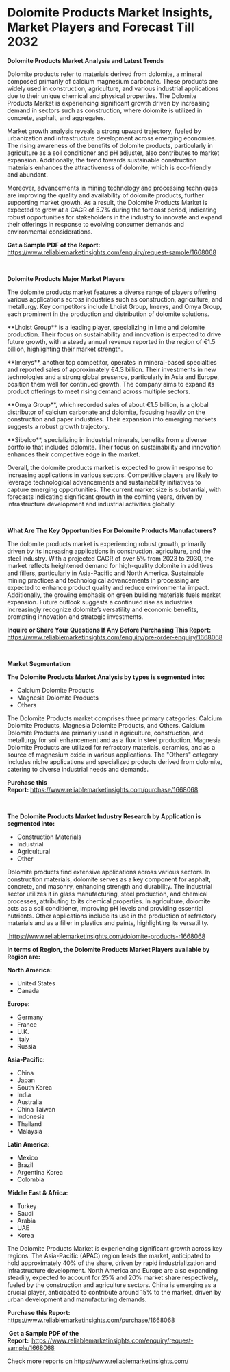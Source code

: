 <p><h1>Dolomite Products Market Insights, Market Players and Forecast Till 2032</h1></p><p><strong>Dolomite Products Market Analysis and Latest Trends</strong></p>
<p><p>Dolomite products refer to materials derived from dolomite, a mineral composed primarily of calcium magnesium carbonate. These products are widely used in construction, agriculture, and various industrial applications due to their unique chemical and physical properties. The Dolomite Products Market is experiencing significant growth driven by increasing demand in sectors such as construction, where dolomite is utilized in concrete, asphalt, and aggregates.</p><p>Market growth analysis reveals a strong upward trajectory, fueled by urbanization and infrastructure development across emerging economies. The rising awareness of the benefits of dolomite products, particularly in agriculture as a soil conditioner and pH adjuster, also contributes to market expansion. Additionally, the trend towards sustainable construction materials enhances the attractiveness of dolomite, which is eco-friendly and abundant.</p><p>Moreover, advancements in mining technology and processing techniques are improving the quality and availability of dolomite products, further supporting market growth. As a result, the Dolomite Products Market is expected to grow at a CAGR of 5.7% during the forecast period, indicating robust opportunities for stakeholders in the industry to innovate and expand their offerings in response to evolving consumer demands and environmental considerations.</p></p>
<p><strong>Get a Sample PDF of the Report:&nbsp;</strong> <a href="https://www.reliablemarketinsights.com/enquiry/request-sample/1668068?utm_campaign=3064&utm_medium=2&utm_source=Github&utm_content=ia&utm_term=06032025&utm_id=dolomite-products">https://www.reliablemarketinsights.com/enquiry/request-sample/1668068</a></p>
<p>&nbsp;</p>
<p><strong>Dolomite Products Major Market Players</strong></p>
<p><p>The dolomite products market features a diverse range of players offering various applications across industries such as construction, agriculture, and metallurgy. Key competitors include Lhoist Group, Imerys, and Omya Group, each prominent in the production and distribution of dolomite solutions.</p><p>**Lhoist Group** is a leading player, specializing in lime and dolomite production. Their focus on sustainability and innovation is expected to drive future growth, with a steady annual revenue reported in the region of €1.5 billion, highlighting their market strength.</p><p>**Imerys**, another top competitor, operates in mineral-based specialties and reported sales of approximately €4.3 billion. Their investments in new technologies and a strong global presence, particularly in Asia and Europe, position them well for continued growth. The company aims to expand its product offerings to meet rising demand across multiple sectors.</p><p>**Omya Group**, which recorded sales of about €1.5 billion, is a global distributor of calcium carbonate and dolomite, focusing heavily on the construction and paper industries. Their expansion into emerging markets suggests a robust growth trajectory.</p><p>**Sibelco**, specializing in industrial minerals, benefits from a diverse portfolio that includes dolomite. Their focus on sustainability and innovation enhances their competitive edge in the market.</p><p>Overall, the dolomite products market is expected to grow in response to increasing applications in various sectors. Competitive players are likely to leverage technological advancements and sustainability initiatives to capture emerging opportunities. The current market size is substantial, with forecasts indicating significant growth in the coming years, driven by infrastructure development and industrial activities globally.</p></p>
<p>&nbsp;</p>
<p><strong>What Are The Key Opportunities For Dolomite Products Manufacturers?</strong></p>
<p><p>The dolomite products market is experiencing robust growth, primarily driven by its increasing applications in construction, agriculture, and the steel industry. With a projected CAGR of over 5% from 2023 to 2030, the market reflects heightened demand for high-quality dolomite in additives and fillers, particularly in Asia-Pacific and North America. Sustainable mining practices and technological advancements in processing are expected to enhance product quality and reduce environmental impact. Additionally, the growing emphasis on green building materials fuels market expansion. Future outlook suggests a continued rise as industries increasingly recognize dolomite’s versatility and economic benefits, prompting innovation and strategic investments.</p></p>
<p><strong>Inquire or Share Your Questions If Any Before Purchasing This Report:</strong> <a href="https://www.reliablemarketinsights.com/enquiry/pre-order-enquiry/1668068?utm_campaign=3064&utm_medium=2&utm_source=Github&utm_content=ia&utm_term=06032025&utm_id=dolomite-products">https://www.reliablemarketinsights.com/enquiry/pre-order-enquiry/1668068</a></p>
<p>&nbsp;</p>
<p><strong>Market Segmentation</strong></p>
<p><strong>The Dolomite Products Market Analysis by types is segmented into:</strong></p>
<p><ul><li>Calcium Dolomite Products</li><li>Magnesia Dolomite Products</li><li>Others</li></ul></p>
<p><p>The Dolomite Products market comprises three primary categories: Calcium Dolomite Products, Magnesia Dolomite Products, and Others. Calcium Dolomite Products are primarily used in agriculture, construction, and metallurgy for soil enhancement and as a flux in steel production. Magnesia Dolomite Products are utilized for refractory materials, ceramics, and as a source of magnesium oxide in various applications. The "Others" category includes niche applications and specialized products derived from dolomite, catering to diverse industrial needs and demands.</p></p>
<p><strong>Purchase this Report:&nbsp;</strong><a href="https://www.reliablemarketinsights.com/purchase/1668068?utm_campaign=3064&utm_medium=2&utm_source=Github&utm_content=ia&utm_term=06032025&utm_id=dolomite-products">https://www.reliablemarketinsights.com/purchase/1668068</a></p>
<p>&nbsp;</p>
<p><strong>The Dolomite Products Market Industry Research by Application is segmented into:</strong></p>
<p><ul><li>Construction Materials</li><li>Industrial</li><li>Agricultural</li><li>Other</li></ul></p>
<p><p>Dolomite products find extensive applications across various sectors. In construction materials, dolomite serves as a key component for asphalt, concrete, and masonry, enhancing strength and durability. The industrial sector utilizes it in glass manufacturing, steel production, and chemical processes, attributing to its chemical properties. In agriculture, dolomite acts as a soil conditioner, improving pH levels and providing essential nutrients. Other applications include its use in the production of refractory materials and as a filler in plastics and paints, highlighting its versatility.</p></p>
<p><a href="https://www.reliablemarketinsights.com/dolomite-products-r1668068?utm_campaign=3064&utm_medium=2&utm_source=Github&utm_content=ia&utm_term=06032025&utm_id=dolomite-products">&nbsp;https://www.reliablemarketinsights.com/dolomite-products-r1668068</a></p>
<p><strong>In terms of Region, the Dolomite Products Market Players available by Region are:</strong></p>
<p>
    <p> <strong> North America: </strong>
        <ul>
            <li>United States</li>
            <li>Canada</li>
        </ul>
        </p> 
    <p> <strong> Europe: </strong>
        <ul>
            <li>Germany</li>
            <li>France</li>
            <li>U.K.</li>
            <li>Italy</li>
            <li>Russia</li>
        </ul>
        </p> 
    <p> <strong> Asia-Pacific: </strong>
        <ul>
            <li>China</li>
            <li>Japan</li>
            <li>South Korea</li>
            <li>India</li>
            <li>Australia</li>
            <li>China Taiwan</li>
            <li>Indonesia</li>
            <li>Thailand</li>
            <li>Malaysia</li>
        </ul>
        </p> 
    <p> <strong> Latin America: </strong>
        <ul>
            <li>Mexico</li>
            <li>Brazil</li>
            <li>Argentina Korea</li>
            <li>Colombia</li>
        </ul>
        </p> 
    <p> <strong> Middle East & Africa: </strong>
        <ul>
            <li>Turkey</li>
            <li>Saudi</li>
            <li>Arabia</li>
            <li>UAE</li>
            <li>Korea</li>
        </ul>
    </p>
    </p>
<p><p>The Dolomite Products Market is experiencing significant growth across key regions. The Asia-Pacific (APAC) region leads the market, anticipated to hold approximately 40% of the share, driven by rapid industrialization and infrastructure development. North America and Europe are also expanding steadily, expected to account for 25% and 20% market share respectively, fueled by the construction and agriculture sectors. China is emerging as a crucial player, anticipated to contribute around 15% to the market, driven by urban development and manufacturing demands.</p></p>
<p><strong>Purchase this Report: </strong><a href="https://www.reliablemarketinsights.com/purchase/1668068?utm_campaign=3064&utm_medium=2&utm_source=Github&utm_content=ia&utm_term=06032025&utm_id=dolomite-products">https://www.reliablemarketinsights.com/purchase/1668068</a></p>
<p>&nbsp;<strong>Get a Sample PDF of the Report:&nbsp;&nbsp;</strong><a href="https://www.reliablemarketinsights.com/enquiry/request-sample/1668068?utm_campaign=3064&utm_medium=2&utm_source=Github&utm_content=ia&utm_term=06032025&utm_id=dolomite-products">https://www.reliablemarketinsights.com/enquiry/request-sample/1668068</a></p>
<p><strong></strong></p>
<p>Check more reports on <a href="https://www.reliablemarketinsights.com/?utm_campaign=3064&utm_medium=2&utm_source=Github&utm_content=ia&utm_term=06032025&utm_id=dolomite-products">https://www.reliablemarketinsights.com/</a></p>